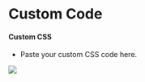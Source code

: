 # Custom Code

#### Custom CSS

* Paste your custom CSS code here.

![](http://transvelo.github.io/docs/techmarket/images/theme-options-customcode.png)

